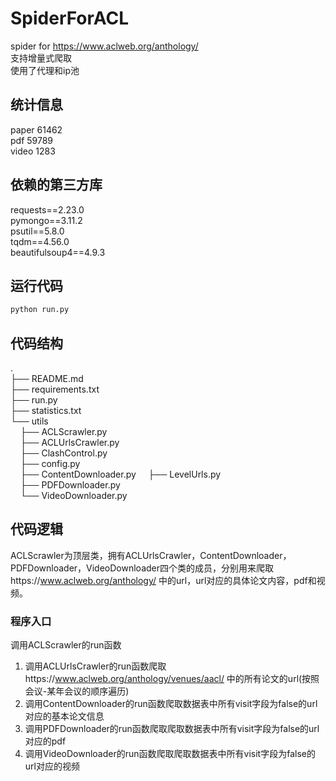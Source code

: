 # SpiderForACL
spider for https://www.aclweb.org/anthology/  
支持增量式爬取    
使用了代理和ip池

## 统计信息
paper 61462  
pdf 59789  
video 1283  

## 依赖的第三方库
requests==2.23.0  
pymongo==3.11.2  
psutil==5.8.0  
tqdm==4.56.0  
beautifulsoup4==4.9.3  

## 运行代码
```python
python run.py
```

## 代码结构
.  
├── README.md  
├── requirements.txt  
├── run.py  
├── statistics.txt  
└── utils  
&nbsp;&nbsp;&nbsp;&nbsp;├── ACLScrawler.py  
&nbsp;&nbsp;&nbsp;&nbsp;├── ACLUrlsCrawler.py  
&nbsp;&nbsp;&nbsp;&nbsp;├── ClashControl.py  
&nbsp;&nbsp;&nbsp;&nbsp;├── config.py  
&nbsp;&nbsp;&nbsp;&nbsp;├── ContentDownloader.py 
&nbsp;&nbsp;&nbsp;&nbsp;├── LevelUrls.py  
&nbsp;&nbsp;&nbsp;&nbsp;├── PDFDownloader.py  
&nbsp;&nbsp;&nbsp;&nbsp;└── VideoDownloader.py  

## 代码逻辑
ACLScrawler为顶层类，拥有ACLUrlsCrawler，ContentDownloader，PDFDownloader，VideoDownloader四个类的成员，分别用来爬取https://www.aclweb.org/anthology/ 中的url，url对应的具体论文内容，pdf和视频。
### 程序入口
  调用ACLScrawler的run函数  
  1. 调用ACLUrlsCrawler的run函数爬取https://www.aclweb.org/anthology/venues/aacl/ 中的所有论文的url(按照会议-某年会议的顺序遍历)
  2. 调用ContentDownloader的run函数爬取数据表中所有visit字段为false的url对应的基本论文信息
  3. 调用PDFDownloader的run函数爬取爬取数据表中所有visit字段为false的url对应的pdf
  4. 调用VideoDownloader的run函数爬取爬取数据表中所有visit字段为false的url对应的视频

